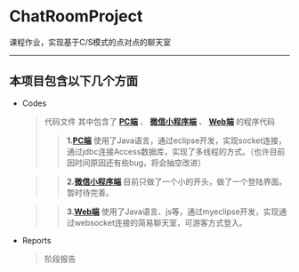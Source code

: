 # ChatRoomProject
课程作业，实现基于C/S模式的点对点的聊天室

-----

## 本项目包含以下几个方面

*	Codes
	> 代码文件
	其中包含了 [**PC端**](https://github.com/Newbie-W/ChatRoomProject/tree/master/Codes/ChatroomPC) 、 [**微信小程序端**](https://github.com/Newbie-W/ChatRoomProject/tree/master/Codes/ChatroomWX) 、 [**Web端**](https://github.com/Newbie-W/ChatRoomProject/tree/master/Codes/ChatroomWeb) 的程序代码
	>> **1.[PC端](https://github.com/Newbie-W/ChatRoomProject/tree/master/Codes/ChatroomPC)**
	使用了Java语言，通过eclipse开发，实现socket连接，通过jdbc连接Access数据库，实现了多线程的方式。（也许目前因时间原因还有些bug，将会抽空改进）
	
	
	>> **2.[微信小程序端](https://github.com/Newbie-W/ChatRoomProject/tree/master/Codes/ChatroomWX)**
	目前只做了一个小的开头，做了一个登陆界面。暂时待完善。
	
	
	>> **3.[Web端](https://github.com/Newbie-W/ChatRoomProject/tree/master/Codes/ChatroomWeb)**
	使用了Java语言、js等，通过myeclipse开发，实现通过websocket连接的简易聊天室，可游客方式登入。

	
*	Reports
	> 阶段报告
